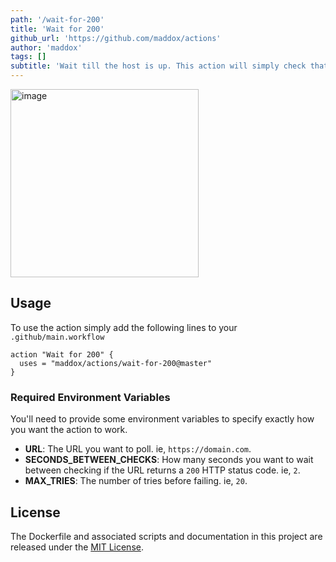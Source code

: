 ```yaml
---
path: '/wait-for-200'
title: 'Wait for 200'
github_url: 'https://github.com/maddox/actions'
author: 'maddox'
tags: []
subtitle: 'Wait till the host is up. This action will simply check that a URL is returning a `200` HTTP status code before completing. You have the option to set how many seconds between checks and how many tries before it exits in failure.'
---
```


<img width="301" alt="image" src="https://user-images.githubusercontent.com/260/47251250-fd9f5900-d3ff-11e8-9a4f-d15343e9c3a3.png">

## Usage

To use the action simply add the following lines to your `.github/main.workflow`

```
action "Wait for 200" {
  uses = "maddox/actions/wait-for-200@master"
}
```

### Required Environment Variables

You'll need to provide some environment variables to specify exactly how you
want the action to work.

- **URL**: The URL you want to poll. ie, `https://domain.com`.
- **SECONDS_BETWEEN_CHECKS**: How many seconds you want to wait between checking if the URL returns a `200` HTTP status code. ie, `2`.
- **MAX_TRIES**: The number of tries before failing. ie, `20`.

## License

The Dockerfile and associated scripts and documentation in this project are released under the [MIT License](LICENSE).
